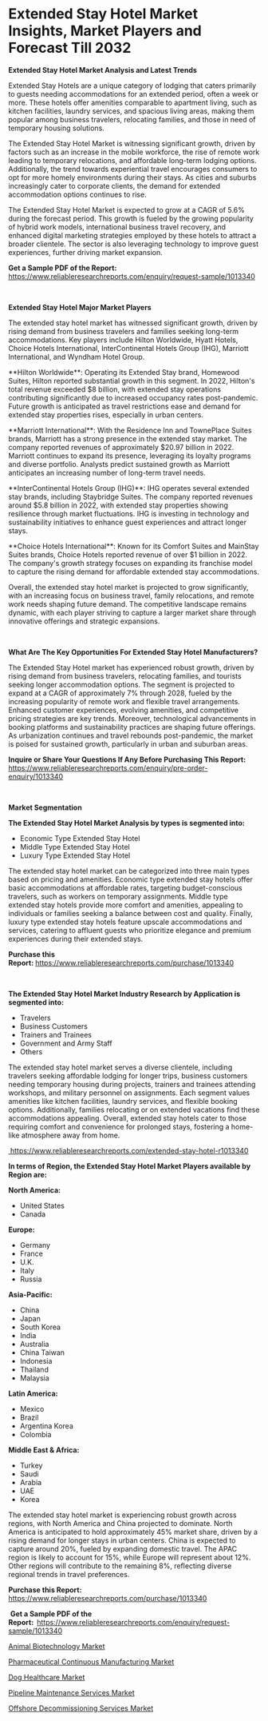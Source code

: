 <p><h1>Extended Stay Hotel Market Insights, Market Players and Forecast Till 2032</h1></p><p><strong>Extended Stay Hotel Market Analysis and Latest Trends</strong></p>
<p><p>Extended Stay Hotels are a unique category of lodging that caters primarily to guests needing accommodations for an extended period, often a week or more. These hotels offer amenities comparable to apartment living, such as kitchen facilities, laundry services, and spacious living areas, making them popular among business travelers, relocating families, and those in need of temporary housing solutions. </p><p>The Extended Stay Hotel Market is witnessing significant growth, driven by factors such as an increase in the mobile workforce, the rise of remote work leading to temporary relocations, and affordable long-term lodging options. Additionally, the trend towards experiential travel encourages consumers to opt for more homely environments during their stays. As cities and suburbs increasingly cater to corporate clients, the demand for extended accommodation options continues to rise.</p><p>The Extended Stay Hotel Market is expected to grow at a CAGR of 5.6% during the forecast period. This growth is fueled by the growing popularity of hybrid work models, international business travel recovery, and enhanced digital marketing strategies employed by these hotels to attract a broader clientele. The sector is also leveraging technology to improve guest experiences, further driving market expansion.</p></p>
<p><strong>Get a Sample PDF of the Report:&nbsp;</strong> <a href="https://www.reliableresearchreports.com/enquiry/request-sample/1013340?utm_campaign=33&utm_medium=2&utm_source=Github&utm_content=ia&utm_term=06032025&utm_id=extended-stay-hotel">https://www.reliableresearchreports.com/enquiry/request-sample/1013340</a></p>
<p>&nbsp;</p>
<p><strong>Extended Stay Hotel Major Market Players</strong></p>
<p><p>The extended stay hotel market has witnessed significant growth, driven by rising demand from business travelers and families seeking long-term accommodations. Key players include Hilton Worldwide, Hyatt Hotels, Choice Hotels International, InterContinental Hotels Group (IHG), Marriott International, and Wyndham Hotel Group.</p><p>**Hilton Worldwide**: Operating its Extended Stay brand, Homewood Suites, Hilton reported substantial growth in this segment. In 2022, Hilton's total revenue exceeded $8 billion, with extended stay operations contributing significantly due to increased occupancy rates post-pandemic. Future growth is anticipated as travel restrictions ease and demand for extended stay properties rises, especially in urban centers.</p><p>**Marriott International**: With the Residence Inn and TownePlace Suites brands, Marriott has a strong presence in the extended stay market. The company reported revenues of approximately $20.97 billion in 2022. Marriott continues to expand its presence, leveraging its loyalty programs and diverse portfolio. Analysts predict sustained growth as Marriott anticipates an increasing number of long-term travel needs.</p><p>**InterContinental Hotels Group (IHG)**: IHG operates several extended stay brands, including Staybridge Suites. The company reported revenues around $5.8 billion in 2022, with extended stay properties showing resilience through market fluctuations. IHG is investing in technology and sustainability initiatives to enhance guest experiences and attract longer stays.</p><p>**Choice Hotels International**: Known for its Comfort Suites and MainStay Suites brands, Choice Hotels reported revenue of over $1 billion in 2022. The company's growth strategy focuses on expanding its franchise model to capture the rising demand for affordable extended stay accommodations.</p><p>Overall, the extended stay hotel market is projected to grow significantly, with an increasing focus on business travel, family relocations, and remote work needs shaping future demand. The competitive landscape remains dynamic, with each player striving to capture a larger market share through innovative offerings and strategic expansions.</p></p>
<p>&nbsp;</p>
<p><strong>What Are The Key Opportunities For Extended Stay Hotel Manufacturers?</strong></p>
<p><p>The Extended Stay Hotel market has experienced robust growth, driven by rising demand from business travelers, relocating families, and tourists seeking longer accommodation options. The segment is projected to expand at a CAGR of approximately 7% through 2028, fueled by the increasing popularity of remote work and flexible travel arrangements. Enhanced customer experiences, evolving amenities, and competitive pricing strategies are key trends. Moreover, technological advancements in booking platforms and sustainability practices are shaping future offerings. As urbanization continues and travel rebounds post-pandemic, the market is poised for sustained growth, particularly in urban and suburban areas.</p></p>
<p><strong>Inquire or Share Your Questions If Any Before Purchasing This Report:</strong> <a href="https://www.reliableresearchreports.com/enquiry/pre-order-enquiry/1013340?utm_campaign=33&utm_medium=2&utm_source=Github&utm_content=ia&utm_term=06032025&utm_id=extended-stay-hotel">https://www.reliableresearchreports.com/enquiry/pre-order-enquiry/1013340</a></p>
<p>&nbsp;</p>
<p><strong>Market Segmentation</strong></p>
<p><strong>The Extended Stay Hotel Market Analysis by types is segmented into:</strong></p>
<p><ul><li>Economic Type Extended Stay Hotel</li><li>Middle Type Extended Stay Hotel</li><li>Luxury Type Extended Stay Hotel</li></ul></p>
<p><p>The extended stay hotel market can be categorized into three main types based on pricing and amenities. Economic type extended stay hotels offer basic accommodations at affordable rates, targeting budget-conscious travelers, such as workers on temporary assignments. Middle type extended stay hotels provide more comfort and amenities, appealing to individuals or families seeking a balance between cost and quality. Finally, luxury type extended stay hotels feature upscale accommodations and services, catering to affluent guests who prioritize elegance and premium experiences during their extended stays.</p></p>
<p><strong>Purchase this Report:&nbsp;</strong><a href="https://www.reliableresearchreports.com/purchase/1013340?utm_campaign=33&utm_medium=2&utm_source=Github&utm_content=ia&utm_term=06032025&utm_id=extended-stay-hotel">https://www.reliableresearchreports.com/purchase/1013340</a></p>
<p>&nbsp;</p>
<p><strong>The Extended Stay Hotel Market Industry Research by Application is segmented into:</strong></p>
<p><ul><li>Travelers</li><li>Business Customers</li><li>Trainers and Trainees</li><li>Government and Army Staff</li><li>Others</li></ul></p>
<p><p>The extended stay hotel market serves a diverse clientele, including travelers seeking affordable lodging for longer trips, business customers needing temporary housing during projects, trainers and trainees attending workshops, and military personnel on assignments. Each segment values amenities like kitchen facilities, laundry services, and flexible booking options. Additionally, families relocating or on extended vacations find these accommodations appealing. Overall, extended stay hotels cater to those requiring comfort and convenience for prolonged stays, fostering a home-like atmosphere away from home.</p></p>
<p><a href="https://www.reliableresearchreports.com/extended-stay-hotel-r1013340?utm_campaign=33&utm_medium=2&utm_source=Github&utm_content=ia&utm_term=06032025&utm_id=extended-stay-hotel">&nbsp;https://www.reliableresearchreports.com/extended-stay-hotel-r1013340</a></p>
<p><strong>In terms of Region, the Extended Stay Hotel Market Players available by Region are:</strong></p>
<p>
    <p> <strong> North America: </strong>
        <ul>
            <li>United States</li>
            <li>Canada</li>
        </ul>
        </p> 
    <p> <strong> Europe: </strong>
        <ul>
            <li>Germany</li>
            <li>France</li>
            <li>U.K.</li>
            <li>Italy</li>
            <li>Russia</li>
        </ul>
        </p> 
    <p> <strong> Asia-Pacific: </strong>
        <ul>
            <li>China</li>
            <li>Japan</li>
            <li>South Korea</li>
            <li>India</li>
            <li>Australia</li>
            <li>China Taiwan</li>
            <li>Indonesia</li>
            <li>Thailand</li>
            <li>Malaysia</li>
        </ul>
        </p> 
    <p> <strong> Latin America: </strong>
        <ul>
            <li>Mexico</li>
            <li>Brazil</li>
            <li>Argentina Korea</li>
            <li>Colombia</li>
        </ul>
        </p> 
    <p> <strong> Middle East & Africa: </strong>
        <ul>
            <li>Turkey</li>
            <li>Saudi</li>
            <li>Arabia</li>
            <li>UAE</li>
            <li>Korea</li>
        </ul>
    </p>
    </p>
<p><p>The extended stay hotel market is experiencing robust growth across regions, with North America and China projected to dominate. North America is anticipated to hold approximately 45% market share, driven by a rising demand for longer stays in urban centers. China is expected to capture around 20%, fueled by expanding domestic travel. The APAC region is likely to account for 15%, while Europe will represent about 12%. Other regions will contribute to the remaining 8%, reflecting diverse regional trends in travel preferences.</p></p>
<p><strong>Purchase this Report: </strong><a href="https://www.reliableresearchreports.com/purchase/1013340?utm_campaign=33&utm_medium=2&utm_source=Github&utm_content=ia&utm_term=06032025&utm_id=extended-stay-hotel">https://www.reliableresearchreports.com/purchase/1013340</a></p>
<p>&nbsp;<strong>Get a Sample PDF of the Report:&nbsp;&nbsp;</strong><a href="https://www.reliableresearchreports.com/enquiry/request-sample/1013340?utm_campaign=33&utm_medium=2&utm_source=Github&utm_content=ia&utm_term=06032025&utm_id=extended-stay-hotel">https://www.reliableresearchreports.com/enquiry/request-sample/1013340</a></p>
<p><strong></strong></p>
<p><p><a href="https://github.com/fendtdjunawo/Market-Research-Report-List-1/blob/main/animal-biotechnology-market.md?utm_campaign=33&utm_medium=2&utm_source=Github&utm_content=ia&utm_term=06032025&utm_id=extended-stay-hotel">Animal Biotechnology Market</a></p><p><a href="https://github.com/palenjeppecd/Market-Research-Report-List-1/blob/main/pharmaceutical-continuous-manufacturing-market.md?utm_campaign=33&utm_medium=2&utm_source=Github&utm_content=ia&utm_term=06032025&utm_id=extended-stay-hotel">Pharmaceutical Continuous Manufacturing Market</a></p><p><a href="https://github.com/kovasovitzzg/Market-Research-Report-List-1/blob/main/dog-healthcare-market.md?utm_campaign=33&utm_medium=2&utm_source=Github&utm_content=ia&utm_term=06032025&utm_id=extended-stay-hotel">Dog Healthcare Market</a></p><p><a href="https://github.com/hadshpinay/Market-Research-Report-List-1/blob/main/pipeline-maintenance-services-market.md?utm_campaign=33&utm_medium=2&utm_source=Github&utm_content=ia&utm_term=06032025&utm_id=extended-stay-hotel">Pipeline Maintenance Services Market</a></p><p><a href="https://github.com/danzopachllq/Market-Research-Report-List-1/blob/main/offshore-decommissioning-services-market.md?utm_campaign=33&utm_medium=2&utm_source=Github&utm_content=ia&utm_term=06032025&utm_id=extended-stay-hotel">Offshore Decommissioning Services Market</a></p></p>